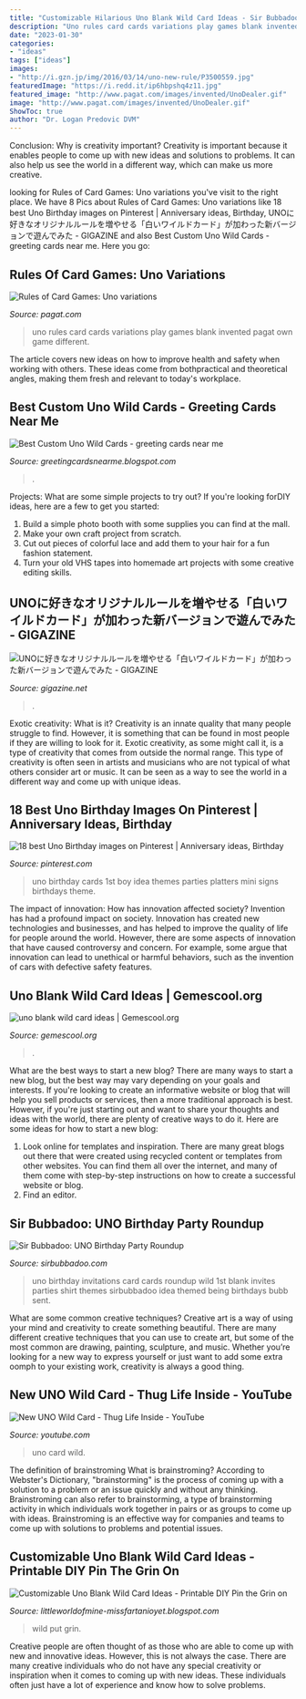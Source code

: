 ```yaml
---
title: "Customizable Hilarious Uno Blank Wild Card Ideas - Sir Bubbadoo: Uno Birthday Party Roundup"
description: "Uno rules card cards variations play games blank invented pagat own game different"
date: "2023-01-30"
categories:
- "ideas"
tags: ["ideas"]
images:
- "http://i.gzn.jp/img/2016/03/14/uno-new-rule/P3500559.jpg"
featuredImage: "https://i.redd.it/ip6hbpshq4z11.jpg"
featured_image: "http://www.pagat.com/images/invented/UnoDealer.gif"
image: "http://www.pagat.com/images/invented/UnoDealer.gif"
ShowToc: true
author: "Dr. Logan Predovic DVM"
---
```



Conclusion: Why is creativity important?
Creativity is important because it enables people to come up with new ideas and solutions to problems. It can also help us see the world in a different way, which can make us more creative.

	

		
looking for Rules of Card Games: Uno variations you've visit to the right place. We have 8 Pics about Rules of Card Games: Uno variations like 18 best Uno Birthday images on Pinterest | Anniversary ideas, Birthday, UNOに好きなオリジナルルールを増やせる「白いワイルドカード」が加わった新バージョンで遊んでみた - GIGAZINE and also Best Custom Uno Wild Cards - greeting cards near me. Here you go:
		
    
## Rules Of Card Games: Uno Variations

<img loading=lazy src="http://www.pagat.com/images/invented/UnoDealer.gif" onerror="this.onerror=null;this.src='https://tse1.mm.bing.net/th?id=OIP.IY_nsWviHNP5zwOcSr2Q-gAAAA&amp;pid=15.1';" alt="Rules of Card Games: Uno variations">

_Source: pagat.com_

>uno rules card cards variations play games blank invented pagat own game different. 

	

The article covers new ideas on how to improve health and safety when working with others. These ideas come from bothpractical and theoretical angles, making them fresh and relevant to today's workplace.

    
## Best Custom Uno Wild Cards - Greeting Cards Near Me

<img loading=lazy src="http://i.gzn.jp/img/2016/03/14/uno-new-rule/P3500570.jpg" onerror="this.onerror=null;this.src='https://tse2.mm.bing.net/th?id=OIP.Fb4HzO3IHa8I-pFd7P29xAHaEK&amp;pid=15.1';" alt="Best Custom Uno Wild Cards - greeting cards near me">

_Source: greetingcardsnearme.blogspot.com_

>. 

	

Projects: What are some simple projects to try out?
If you're looking forDIY ideas, here are a few to get you started: 
1. Build a simple photo booth with some supplies you can find at the mall.
2. Make your own craft project from scratch.
3. Cut out pieces of colorful lace and add them to your hair for a fun fashion statement. 
4. Turn your old VHS tapes into homemade art projects with some creative editing skills.

    
## UNOに好きなオリジナルルールを増やせる「白いワイルドカード」が加わった新バージョンで遊んでみた - GIGAZINE

<img loading=lazy src="http://i.gzn.jp/img/2016/03/14/uno-new-rule/P3500559.jpg" onerror="this.onerror=null;this.src='https://tse1.mm.bing.net/th?id=OIP.qdCcywHr5KvC-gkwpSWlWgHaEK&amp;pid=15.1';" alt="UNOに好きなオリジナルルールを増やせる「白いワイルドカード」が加わった新バージョンで遊んでみた - GIGAZINE">

_Source: gigazine.net_

>. 

	

Exotic creativity: What is it?
Creativity is an innate quality that many people struggle to find. However, it is something that can be found in most people if they are willing to look for it. Exotic creativity, as some might call it, is a type of creativity that comes from outside the normal range. This type of creativity is often seen in artists and musicians who are not typical of what others consider art or music. It can be seen as a way to see the world in a different way and come up with unique ideas.

    
## 18 Best Uno Birthday Images On Pinterest | Anniversary Ideas, Birthday

<img loading=lazy src="https://i.pinimg.com/736x/fc/81/a9/fc81a9c3d4f8858a70d7d250f33ce732--uno-birthday-party-birthday-ideas.jpg" onerror="this.onerror=null;this.src='https://tse3.mm.bing.net/th?id=OIP.dvtCJy-LfVNFaHOhT8PCuwHaJ3&amp;pid=15.1';" alt="18 best Uno Birthday images on Pinterest | Anniversary ideas, Birthday">

_Source: pinterest.com_

>uno birthday cards 1st boy idea themes parties platters mini signs birthdays theme. 

	

The impact of innovation: How has innovation affected society?
Invention has had a profound impact on society. Innovation has created new technologies and businesses, and has helped to improve the quality of life for people around the world. However, there are some aspects of innovation that have caused controversy and concern. For example, some argue that innovation can lead to unethical or harmful behaviors, such as the invention of cars with defective safety features.

    
## Uno Blank Wild Card Ideas | Gemescool.org

<img loading=lazy src="https://i.redd.it/ip6hbpshq4z11.jpg" onerror="this.onerror=null;this.src='https://tse1.mm.bing.net/th?id=OIP.4SQ1tIHAogFyjG9UdcWRMgHaNK&amp;pid=15.1';" alt="uno blank wild card ideas | Gemescool.org">

_Source: gemescool.org_

>. 

	

What are the best ways to start a new blog?
There are many ways to start a new blog, but the best way may vary depending on your goals and interests. If you're looking to create an informative website or blog that will help you sell products or services, then a more traditional approach is best. However, if you're just starting out and want to share your thoughts and ideas with the world, there are plenty of creative ways to do it. Here are some ideas for how to start a new blog: 
1. Look online for templates and inspiration. There are many great blogs out there that were created using recycled content or templates from other websites. You can find them all over the internet, and many of them come with step-by-step instructions on how to create a successful website or blog. 
2. Find an editor.

    
## Sir Bubbadoo: UNO Birthday Party Roundup

<img loading=lazy src="http://2.bp.blogspot.com/-vWzQQo2d_dM/TlulAzK9qiI/AAAAAAAABbY/CL9aFQwuyeE/s1600/_DSC4784sbb.jpg" onerror="this.onerror=null;this.src='https://tse2.mm.bing.net/th?id=OIP.vUJrBsBeuuMTS06ywzaBOAHaE8&amp;pid=15.1';" alt="Sir Bubbadoo: UNO Birthday Party Roundup">

_Source: sirbubbadoo.com_

>uno birthday invitations card cards roundup wild 1st blank invites parties shirt themes sirbubbadoo idea themed being birthdays bubb sent. 

	

What are some common creative techniques?
Creative art is a way of using your mind and creativity to create something beautiful. There are many different creative techniques that you can use to create art, but some of the most common are drawing, painting, sculpture, and music. Whether you’re looking for a new way to express yourself or just want to add some extra oomph to your existing work, creativity is always a good thing.

    
## New UNO Wild Card - Thug Life Inside - YouTube

<img loading=lazy src="https://i.ytimg.com/vi/3BBqt2hV09A/maxresdefault.jpg" onerror="this.onerror=null;this.src='https://tse2.mm.bing.net/th?id=OIP.UglQXlWERi_VJUjGn2IXuQHaEK&amp;pid=15.1';" alt="New UNO Wild Card - Thug Life Inside - YouTube">

_Source: youtube.com_

>uno card wild. 

	

The definition of brainstroming
What is brainstroming? According to Webster's Dictionary, "brainstorming" is the process of coming up with a solution to a problem or an issue quickly and without any thinking. Brainstroming can also refer to brainstorming, a type of brainstorming activity in which individuals work together in pairs or as groups to come up with ideas. Brainstroming is an effective way for companies and teams to come up with solutions to problems and potential issues.

    
## Customizable Uno Blank Wild Card Ideas - Printable DIY Pin The Grin On

<img loading=lazy src="https://i.pinimg.com/originals/48/36/97/48369751ac2c9d436e04874081e1b1f2.jpg" onerror="this.onerror=null;this.src='https://tse4.mm.bing.net/th?id=OIP.I3jC3aefir7dzCPSKN9UqQHaEK&amp;pid=15.1';" alt="Customizable Uno Blank Wild Card Ideas - Printable DIY Pin the Grin on">

_Source: littleworldofmine-missfartanioyet.blogspot.com_

>wild put grin. 

	

Creative people are often thought of as those who are able to come up with new and innovative ideas. However, this is not always the case. There are many creative individuals who do not have any special creativity or inspiration when it comes to coming up with new ideas. These individuals often just have a lot of experience and know how to solve problems.

